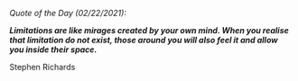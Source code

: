 *Quote of the Day (02/22/2021):*

_**Limitations are like mirages created by your own mind. When you realise that limitation do not exist, those around you will also feel it and allow you inside their space.**_

Stephen Richards